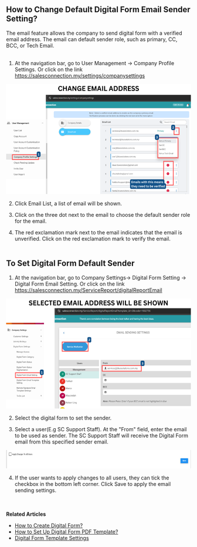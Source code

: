 


## How to Change Default Digital Form Email Sender Setting?

The email feature allows the company to send digital form with a verified email address. The email can default sender role, such as primary, CC, BCC, or Tech Email. <br><br>

1. At the navigation bar, go to User Management -> Company Profile Settings. Or click on the link https://salesconnection.my/settings/companysettings <br>

<p align="center">
  <img src="img2/first - change email.png" alt="Change email 1" width="600" height="300">
</p>

2. Click Email List, a list of email will be shown. <br>

3. Click on the three dot next to the email to choose the default sender role for the email. <br>

4. The red exclamation mark next to the email indicates that the email is unverified. Click on the red exclamation mark to verify the email. <br><br>

## To Set Digital Form Default Sender

1. At the navigation bar, go to Company Settings-> Digital Form Setting -> Digital Form Email Setting. Or click on the link https://salesconnection.my/ServiceReport/digitalReportEmail<br>

<p align="center">
  <img src="img2/second - change email.png" alt="Change email 2" width="600" height="300">
</p>

2. Select the digital form to set the sender. <br>

3. Select a user(E.g SC Support Staff). At the "From" field, enter the email to be used as sender. The SC Support Staff will receive the Digital Form email from this specified sender email.<br>
   
<p align="center">
  <img src="img2/third - change email.png" alt="Change email 3" width="600" height="50">
</p>

4. If the user wants to apply changes to all users, they can tick the checkbox in the bottom left corner. Click Save to apply the email sending settings.
<br><br><br>

**Related Articles**
- [How to Create Digital Form?](Create_Digital_Form.md)
- [How to Set Up Digital Form PDF Template?](Create_PDF.md)
- [Digital Form Template Settings](Digital_Form_Template_Settings.md)
